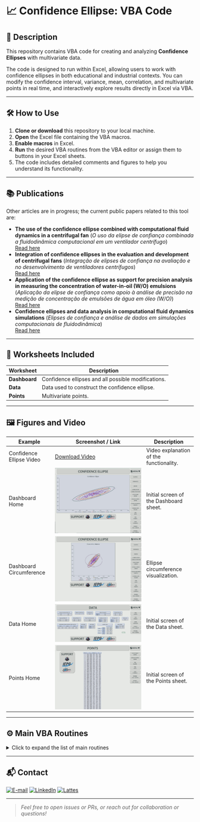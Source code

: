 # 📈 Confidence Ellipse: VBA Code

## 📝 Description

This repository contains VBA code for creating and analyzing **Confidence Ellipses** with multivariate data.

The code is designed to run within Excel, allowing users to work with confidence ellipses in both educational and industrial contexts. You can modify the confidence interval, variance, mean, correlation, and multivariate points in real time, and interactively explore results directly in Excel via VBA.

---

## 🛠️ How to Use

1. **Clone or download** this repository to your local machine.
2. **Open** the Excel file containing the VBA macros.
3. **Enable macros** in Excel.
4. **Run** the desired VBA routines from the VBA editor or assign them to buttons in your Excel sheets.
5. The code includes detailed comments and figures to help you understand its functionality.

---

## 📚 Publications

Other articles are in progress; the current public papers related to this tool are:

- **The use of the confidence ellipse combined with computational fluid dynamics in a centrifugal fan** (*O uso da elipse de confiança combinada a fluidodinâmica computacional em um ventilador centrífugo*)  
  [Read here](https://www.abepro.org.br/biblioteca/TCE_413_2028_47556.pdf)
- **Integration of confidence ellipses in the evaluation and development of centrifugal fans** (*Integração de elipses de confiança na avaliação e no desenvolvimento de ventiladores centrífugos*)  
  [Read here](https://www.abepro.org.br/biblioteca/TN_ST_403_1982_46273.pdf)
- **Application of the confidence ellipse as support for precision analysis in measuring the concentration of water-in-oil (W/O) emulsions** (*Aplicação da elipse de confiança como apoio à análise de precisão na medição de concentração de emulsões de água em óleo (W/O)*)  
  [Read here](https://www.abepro.org.br/biblioteca/TN_ST_401_1969_46756.pdf)
- **Confidence ellipses and data analysis in computational fluid dynamics simulations** (*Elipses de confiança e análise de dados em simulações computacionais de fluidodinâmica*)  
  [Read here](https://www.abepro.org.br/biblioteca/TN_ST_413_2028_48255.pdf)

---

## 📁 Worksheets Included

| Worksheet      | Description                                         |
|----------------|-----------------------------------------------------|
| **Dashboard**  | Confidence ellipses and all possible modifications. |
| **Data**       | Data used to construct the confidence ellipse.      |
| **Points**     | Multivariate points.                                |

---

## 🖼️ Figures and Video

| Example                     | Screenshot / Link                  | Description                              |
|-----------------------------|------------------------------------|------------------------------------------|
| Confidence Ellipse Video    | [Download Video](Confidence_Ellipse_Video.mp4) | Video explanation of the functionality.  |
| Dashboard Home              | ![Dashboard Home](Dashboard_Home.jpg) | Initial screen of the Dashboard sheet.   |
| Dashboard Circumference     | ![Dashboard Circumference](Dashboard_Circumference.jpg) | Ellipse circumference visualization.     |
| Data Home                   | ![Data Home](Data_Home.jpg)        | Initial screen of the Data sheet.        |
| Points Home                 | ![Points Home](Points_Home.jpg)    | Initial screen of the Points sheet.      |

---

## ⚙️ Main VBA Routines

<details>
<summary>Click to expand the list of main routines</summary>

- `1. Ellipses`
- `2. Variances`
- `3. Means`
- `4. Correlation`
- `5. Correlation Bar`
- `6. Lock Point (MVN)`
- `7. Update Points (MVN)`
- `8. Toggle Between Graphs`
- `9. Change Axis Values`
- `10. Save Changes`
- `11. Enable Full Screen`
- `12. Disable Full Screen`
- `13. Tab: Ellipse`
- `14. Tab: Data`
- `15. Tab: Points`
</details>

---

## 📬 Contact

<a href="mailto:matheusc_pereira@hotmail.com"><img src="https://img.shields.io/badge/E--mail-0078D4?style=for-the-badge&logo=microsoft-outlook&logoColor=white" alt="E-mail"/></a>
<a href="https://www.linkedin.com/in/matheuscostapereira/"><img src="https://img.shields.io/badge/LinkedIn-0A66C2?style=for-the-badge&logo=linkedin&logoColor=white" alt="LinkedIn"/></a>
<a href="https://lattes.cnpq.br/7025666927284220"><img src="https://img.shields.io/badge/Lattes-4169E1?style=for-the-badge&logoColor=white" alt="Lattes"/></a>

---

> _Feel free to open issues or PRs, or reach out for collaboration or questions!_
